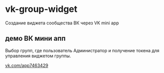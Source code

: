 # vk-group-widget
Создание виджета сообщества ВК через VK mini app

## демо ВК мини апп
Выбор групп, где пользователь Администратор и получение токена для управления виджетом группы.

[vk.com/app7463429](https://vk.com/app7463429)


